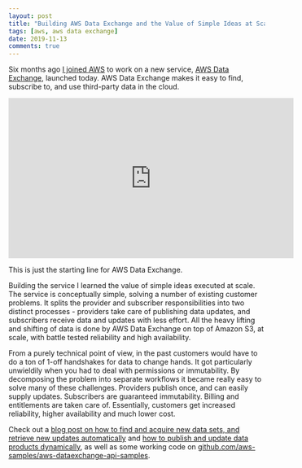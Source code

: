 ```yaml
---
layout: post
title: "Building AWS Data Exchange and the Value of Simple Ideas at Scale"
tags: [aws, aws data exchange]
date: 2019-11-13
comments: true
---
```

Six months ago [I joined AWS](/2019/05/20/day-one-at-amazon-aws-principal-engineer-interviewing.html) to work on a new service, [AWS Data Exchange](https://aws.amazon.com/data-exchange/), launched today. AWS Data Exchange makes it easy to find, subscribe to, and use third-party data in the cloud.

<iframe width="560" height="315" src="https://www.youtube.com/embed/2M7S-rsCgfg" frameborder="0" allow="accelerometer; encrypted-media; gyroscope; picture-in-picture" allowfullscreen></iframe><br />

This is just the starting line for AWS Data Exchange.

Building the service I learned the value of simple ideas executed at scale. The service is conceptually simple, solving a number of existing customer problems. It splits the provider and subscriber responsibilities into two distinct processes - providers take care of publishing data updates, and subscribers receive data and updates with less effort. All the heavy lifting and shifting of data is done by AWS Data Exchange on top of Amazon S3, at scale, with battle tested reliability and high availability.

From a purely technical point of view, in the past customers would have to do a ton of 1-off handshakes for data to change hands. It got particularly unwieldily when you had to deal with permissions or immutability. By decomposing the problem into separate workflows it became really easy to solve many of these challenges. Providers publish once, and can easily supply updates. Subscribers are guaranteed immutability. Billing and entitlements are taken care of. Essentially, customers get increased reliability, higher availability and much lower cost.

Check out a [blog post on how to find and acquire new data sets, and retrieve new updates automatically](https://aws.amazon.com/blogs/big-data/find-and-acquire-new-data-sets-and-retrieve-new-updates-automatically-using-aws-data-exchange/) and [how to publish and update data products dynamically](https://aws.amazon.com/blogs/big-data/publish-and-update-data-products-dynamically-with-aws-data-exchange/), as well as some working code on [github.com/aws-samples/aws-dataexchange-api-samples](https://github.com/aws-samples/aws-dataexchange-api-samples).
